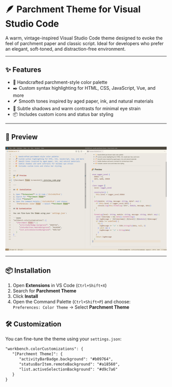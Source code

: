 # 🪶 Parchment Theme for Visual Studio Code

A warm, vintage-inspired Visual Studio Code theme designed to evoke the feel of parchment paper and classic script. Ideal for developers who prefer an elegant, soft-toned, and distraction-free environment.

---

## ✨ Features

- 📜 Handcrafted parchment-style color palette
- ✒️ Custom syntax highlighting for HTML, CSS, JavaScript, Vue, and more
- 🪶 Smooth tones inspired by aged paper, ink, and natural materials
- 🎨 Subtle shadows and warm contrasts for minimal eye strain
- 📦 Includes custom icons and status bar styling

---

## 🌈 Preview

![Parchment Theme Screenshot](./screenshots/preview.png)

---

## 📦 Installation

1. Open **Extensions** in VS Code (`Ctrl+Shift+X`)
2. Search for **Parchment Theme**
3. Click **Install**
4. Open the Command Palette (`Ctrl+Shift+P`) and choose:  
   `Preferences: Color Theme` → Select **Parchment Theme**

## 🛠 Customization

You can fine-tune the theme using your `settings.json`:

```jsonc
"workbench.colorCustomizations": {
   "[Parchment Theme]": {
      "activityBarBadge.background": "#b09764",
      "statusBarItem.remoteBackground": "#a18560",
      "list.activeSelectionBackground": "#d9c7a6"
   }
}
```
